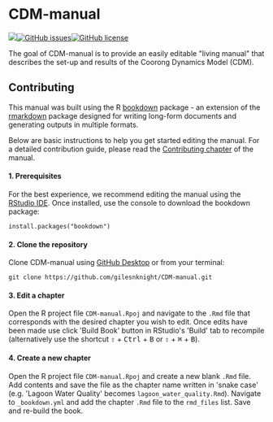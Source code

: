 # CDM-manual

<!-- badges: start -->

![](https://img.shields.io/badge/book--coverage-minimal-red)[![GitHub issues](https://img.shields.io/github/issues/gilesnknight/CDM-manual)![GitHub license](https://img.shields.io/github/license/gilesnknight/CDM-manual)](https://github.com/gilesnknight/CDM-manual/issues)

<!-- badges: end -->

The goal of CDM-manual is to provide an easily editable "living manual" that describes the set-up and results of the Coorong Dynamics Model (CDM).

## Contributing

This manual was built using the R [bookdown](https://github.com/rstudio/bookdown) package - an extension of the [rmarkdown](https://github.com/rstudio/rmarkdown) package designed for writing long-form documents and generating outputs in multiple formats.

Below are basic instructions to help you get started editing the manual. For a detailed contribution guide, please read the [Contributing chapter](https://gilesnknight.github.io/CDM-manual/contributing.html) of the manual.

#### 1. Prerequisites

For the best experience, we recommend editing the manual using the [RStudio IDE](https://rstudio.com). Once installed, use the console to download the bookdown package:

```{r}
install.packages("bookdown")
```

#### 2. Clone the repository

Clone CDM-manual using [GitHub Desktop](https://desktop.github.com) or from your terminal:

```{bash}
git clone https://github.com/gilesnknight/CDM-manual.git
```

#### 3. Edit a chapter

Open the R project file `CDM-manual.Rpoj` and navigate to the `.Rmd` file that corresponds with the desired chapter you wish to edit. Once edits have been made use click 'Build Book' button in RStudio's 'Build' tab to recompile (alternatively use the shortcut <kbd>⇧</kbd> + <kbd>Ctrl</kbd> + <kbd>B</kbd> or <kbd>⇧</kbd> + <kbd>⌘</kbd> + <kbd>B</kbd>).

#### 4. Create a new chapter

Open the R project file `CDM-manual.Rpoj` and create a new blank `.Rmd` file. Add contents and save the file as the chapter name written in 'snake case' (e.g. 'Lagoon Water Quality' becomes `lagoon_water_quality.Rmd`). Navigate to `_bookdown.yml` and add the chapter `.Rmd` file to the `rmd_files` list. Save and re-build the book.
